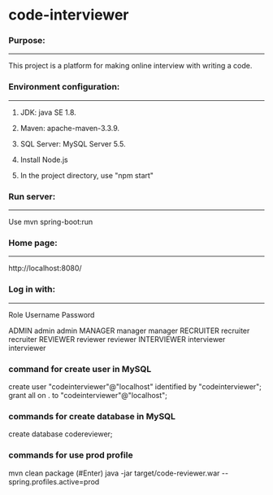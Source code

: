 # code-interviewer

### Purpose:
***************************************************

This project is a platform for making online interview with writing a code.

### Environment configuration:
***************************************************

1. JDK:  java SE 1.8.

2. Maven: apache-maven-3.3.9.

3. SQL Server: MySQL Server 5.5.

4. Install Node.js

5. In the project directory, use "npm start"

### Run server:
***************************************************

   Use mvn spring-boot:run

### Home page:
***************************************************

   http://localhost:8080/

### Log in with:
***************************************************
   Role           Username       Password

   ADMIN          admin          admin
   MANAGER        manager        manager
   RECRUITER      recruiter      recruiter
   REVIEWER       reviewer       reviewer
   INTERVIEWER    interviewer    interviewer

### command for create user in MySQL
   create user "codeinterviewer"@"localhost" identified by "codeinterviewer";
   grant all on . to "codeinterviewer"@"localhost";

### commands for create database in MySQL
   create database codereviewer;

### commands for use prod profile
   mvn clean package (#Enter)
   java -jar target/code-reviewer.war --spring.profiles.active=prod
